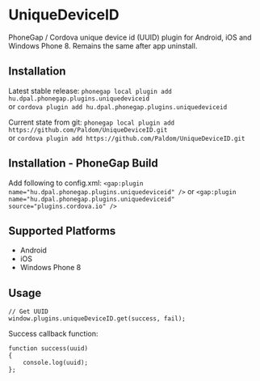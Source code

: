 UniqueDeviceID
==============

PhoneGap / Cordova unique device id (UUID) plugin for Android, iOS and Windows Phone 8. Remains the same after app uninstall.

## Installation

Latest stable release: ```phonegap local plugin add hu.dpal.phonegap.plugins.uniquedeviceid```  
or ```cordova plugin add hu.dpal.phonegap.plugins.uniquedeviceid```

Current state from git: ```phonegap local plugin add https://github.com/Paldom/UniqueDeviceID.git```  
or ```cordova plugin add https://github.com/Paldom/UniqueDeviceID.git```

## Installation - PhoneGap Build 

Add following to config.xml: ```<gap:plugin name="hu.dpal.phonegap.plugins.uniquedeviceid" />```
or ```<gap:plugin name="hu.dpal.phonegap.plugins.uniquedeviceid" source="plugins.cordova.io" />```

## Supported Platforms

- Android
- iOS
- Windows Phone 8

## Usage

    // Get UUID
    window.plugins.uniqueDeviceID.get(success, fail);

Success callback function:

    function success(uuid)
    {
        console.log(uuid);
    };
